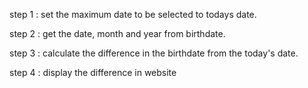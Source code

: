 step 1 : set the maximum date to be selected to todays date.

step 2 : get the date, month and year from birthdate.

step 3 : calculate the difference in the birthdate from the today's date.

step 4 : display the difference in website